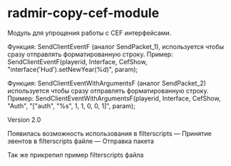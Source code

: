 # radmir-copy-cef-module
Модуль для упрощения работы с CEF интерфейсами.

Функция: SendClientEventF (аналог SendPacket_1), используется чтобы сразу отправлять форматированную строку.
Пример: SendClientEventF(playerid, Interface, CefShow, "interface('Hud').setNewYear(%d)", param);

Функция: SendClientEventWithArgumentsF (аналог SendPacket_2) используется чтобы сразу отправлять форматированную строку.
Пример: SendClientEventWithArgumentsF(playerid, Interface, CefShow, "Auth", "[\"auth\", \"%s\", 1, 1, 0, 0, 1]", param);

Version 2.0

Появилась возможность использования в filterscripts
— Принятие эвентов в filterscripts файле
— Отправка пакета

Так же прикрепил пример filterscripts файла
